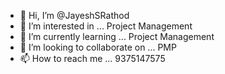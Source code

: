- 👋 Hi, I’m @JayeshSRathod
- 👀 I’m interested in ... Project Management
- 🌱 I’m currently learning ... Project Management
- 💞️ I’m looking to collaborate on ... PMP
- 📫 How to reach me ... 9375147575

<!---
JayeshSRathod/JayeshSRathod is a ✨ special ✨ repository because its `README.md` (this file) appears on your GitHub profile.
You can click the Preview link to take a look at your changes.
--->
